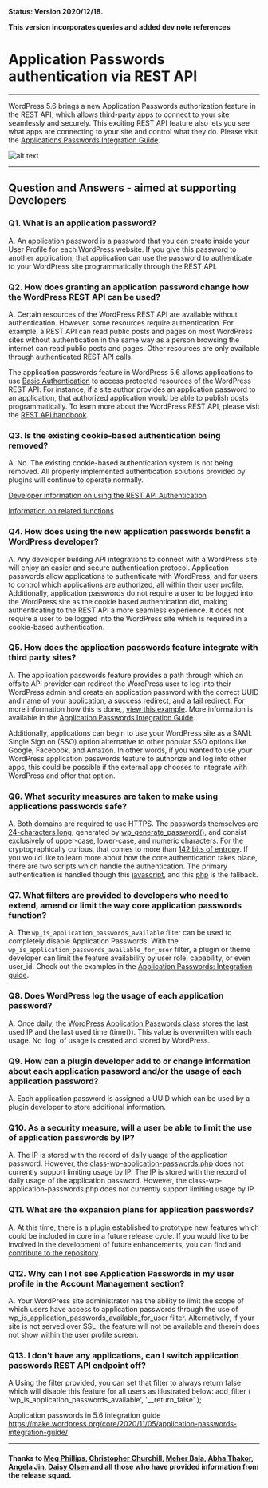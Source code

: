 **Status: Version 2020/12/18.** 

**This version incorporates queries and added dev note references**

# Application Passwords authentication via REST API 

***

WordPress 5.6 brings a new Application Passwords authorization feature in the REST API, which allows third-party apps to connect to your site seamlessly and securely. This exciting REST API feature also lets you see what apps are connecting to your site and control what they do.
Please visit the [Applications Passwords Integration Guide](https://make.wordpress.org/core/2020/11/05/application-passwords-integration-guide/).

![alt text](https://github.com/wpmarketingteam/WP5.6Marcomms/blob/master/Questions%20and%20Answers/images/application-password-screenshot.png "Application Password Screenshot")

***

## Question and Answers - aimed at supporting Developers

### Q1. What is an application password?
A. An application password is a password that you can create inside your User Profile for each WordPress website. If you give this password to another application, that application can use the password to authenticate to your WordPress site programmatically through the REST API.


### Q2. How does granting an application password change how the WordPress REST API can be used?
A. Certain resources of the WordPress REST API are available without authentication. However, some resources require authentication. For example, a REST API can read public posts and pages on most WordPress sites without authentication in the same way as a person browsing the internet can read public posts and pages. Other resources are only available through authenticated REST API calls.

The application passwords feature in WordPress 5.6 allows applications to use [Basic Authentication](https://developer.mozilla.org/en-US/docs/Web/HTTP/Authentication)  to access protected resources of the WordPress REST API. For instance, if a site author provides an application password to an application, that authorized application would be able to publish posts programmatically. To learn more about the WordPress REST API, please visit the [REST API handbook](https://developer.wordpress.org/rest-api/).


### Q3. Is the existing cookie-based authentication being removed?
A. No. The existing cookie-based authentication system is not being removed. All  properly implemented authentication solutions provided by plugins will continue to operate normally.

[Developer information on using the REST API Authentication](https://developer.wordpress.org/rest-api/using-the-rest-api/authentication/)
 
[Information on related functions](https://developer.wordpress.org/reference/functions/wp_set_auth_cookie/)


### Q4. How does using the new application passwords benefit a WordPress developer?
A. Any developer building API integrations to connect with a WordPress site will enjoy an easier and secure authentication protocol. Application passwords allow applications to authenticate with WordPress, and for users to control which applications are authorized, all within their user profile. Additionally, application passwords do not require a user to be logged into the WordPress site as the cookie based authentication did, making authenticating to the REST API a more seamless experience. It does not require a user to be logged into the WordPress site which is required in a cookie-based authentication.


### Q5. How does the application passwords feature integrate with third party sites?
A. The application passwords feature provides a path through which an offsite API provider can redirect the WordPress user to log into their WordPress admin and create an application password with the correct UUID and name of your application, a success redirect, and a fail redirect. For more information how this is done,, [view this example](https://gist.github.com/georgestephanis/44d16dfdd17bd18b9c45d1d5e6d7ec7b). More information is available in the [Application Passwords Integration Guide](https://make.wordpress.org/core/2020/11/05/application-passwords-integration-guide/).

Additionally, applications can begin to use your WordPress site as a SAML Single Sign on (SSO) option alternative to other popular SSO options like Google, Facebook, and Amazon. In other words, if you wanted to use your WordPress application passwords feature to authorize and log into other apps, this could be possible if the external app chooses to integrate with WordPress and offer that option.


### Q6. What security measures are taken to make using applications passwords safe?
A. Both domains are required to use HTTPS. The passwords themselves are [24-characters long](https://github.com/WordPress/wordpress-develop/blob/87ff38532d8f4d9f48e67e3af171ea1a88798f6d/src/wp-includes/class-wp-application-passwords.php#L25-L32), generated by [wp_generate_password()](https://github.com/WordPress/wordpress-develop/blob/87ff38532d8f4d9f48e67e3af171ea1a88798f6d/src/wp-includes/class-wp-application-passwords.php#L49), and consist exclusively of upper-case, lower-case, and numeric characters. For the cryptographically curious, that comes to more than [142 bits of entropy](https://github.com/WordPress/application-passwords/pull/34/commits/71f5e9a66f9fa552e07bb11cf981ee1f648e3516). If you would like to learn more about how the core authentication takes place, there are two scripts which handle the authentication. The primary authentication is handled though this [javascript](https://github.com/WordPress/wordpress-develop/blob/fc29c9e623fd68b8e183e45afda26b84b9c2af9f/src/js/_enqueues/admin/auth-app.js), and this [php](https://github.com/WordPress/wordpress-develop/blob/master/src/wp-admin/authorize-application.php) is the fallback.


### Q7. What filters are provided to developers who need to extend, amend or limit the way core application passwords function?
A. The `wp_is_application_passwords_available` filter can be used to completely disable Application Passwords. With the  `wp_is_application_passwords_available_for_user` filter, a plugin or theme developer can limit the feature availability by user role, capability, or even user_id. Check out the examples in the [Application Passwords: Integration guide](https://make.wordpress.org/core/2020/11/05/application-passwords-integration-guide/).
 

### Q8. Does WordPress log the usage of each application password?
A. Once daily, the [WordPress Application Passwords class](https://github.com/WordPress/wordpress-develop/blob/master/src/wp-includes/class-wp-application-passwords.php) stores the last used IP and the last used time (time()). This value is overwritten with each usage. No ‘log’ of usage is created and stored by WordPress.


### Q9. How can a plugin developer add to or change information about each application password and/or the usage of each application password?
A. Each application password is assigned a UUID which can be used by a plugin developer to store additional information.


### Q10. As a security measure, will a user be able to limit the use of application passwords by IP?
A. The IP is stored with the record of daily usage of the application password. However, the [class-wp-application-passwords.php](https://github.com/WordPress/wordpress-develop/blob/master/src/wp-includes/class-wp-application-passwords.php) does not currently support limiting usage by IP.
 The IP is stored with the record of daily usage of the application password. However, the class-wp-application-passwords.php does not currently support limiting usage by IP.


### Q11. What are the expansion plans for application passwords?
A. At this time, there is a plugin established to prototype new features which could be included in core in a future release cycle. If you would like to be involved in the development of future enhancements, you can find and [contribute to the repository](https://github.com/wordpress/application-passwords).


### Q12. Why can I not see Application Passwords in my user profile in the Account Management section?
A. Your WordPress site administrator has the ability to limit the scope of which users have access to application passwords through the use of wp_is_application_passwords_available_for_user filter. Alternatively, If your site is not served over SSL, the feature will not be available and therein does not show within the user profile screen.


### Q13. I don’t have any applications, can I switch application passwords REST API endpoint off?
A Using the filter provided, you can set that filter to always return false which will disable this feature for all users as illustrated below: add_filter ( 'wp_is_application_passwords_available', '__return_false' );

Application passwords in 5.6 integration guide https://make.wordpress.org/core/2020/11/05/application-passwords-integration-guide/ 

***

#### Thanks to [Meg Phillips](https://profiles.wordpress.org/megphillips91/), [Christopher Churchill](https://profiles.wordpress.org/vimes1984/), [Meher Bala](https://profiles.wordpress.org/meher/), [Abha Thakor](https://profiles.wordpress.org/webcommsat/), [Angela Jin](https://profiles.wordpress.org/angelasjin/), [Daisy Olsen](https://profiles.wordpress.org/daisyo/) and all those who have provided information from the release squad.

